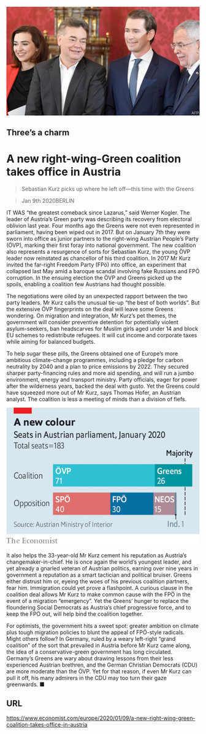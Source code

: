 ![](./images/20200111_EUP501.jpg)

## Three’s a charm

# A new right-wing-Green coalition takes office in Austria

> Sebastian Kurz picks up where he left off—this time with the Greens

> Jan 9th 2020BERLIN

IT WAS “the greatest comeback since Lazarus,” said Werner Kogler. The leader of Austria’s Green party was describing its recovery from electoral oblivion last year. Four months ago the Greens were not even represented in parliament, having been wiped out in 2017. But on January 7th they were sworn into office as junior partners to the right-wing Austrian People’s Party (ÖVP), marking their first foray into national government. The new coalition also represents a resurgence of sorts for Sebastian Kurz, the young ÖVP leader now reinstated as chancellor of his third coalition. In 2017 Mr Kurz invited the far-right Freedom Party (FPö) into office, an experiment that collapsed last May amid a baroque scandal involving fake Russians and FPÖ corruption. In the ensuing election the ÖVP and Greens picked up the spoils, enabling a coalition few Austrians had thought possible.

The negotiations were oiled by an unexpected rapport between the two party leaders. Mr Kurz calls the unusual tie-up “the best of both worlds”. But the extensive ÖVP fingerprints on the deal will leave some Greens wondering. On migration and integration, Mr Kurz’s pet themes, the government will consider preventive detention for potentially violent asylum-seekers, ban headscarves for Muslim girls aged under 14 and block EU schemes to redistribute refugees. It will cut income and corporate taxes while aiming for balanced budgets.

To help sugar these pills, the Greens obtained one of Europe’s more ambitious climate-change programmes, including a pledge for carbon neutrality by 2040 and a plan to price emissions by 2022. They secured sharper party-financing rules and more aid spending, and will run a jumbo environment, energy and transport ministry. Party officials, eager for power after the wilderness years, backed the deal with gusto. Yet the Greens could have squeezed more out of Mr Kurz, says Thomas Hofer, an Austrian analyst. The coalition is less a meeting of minds than a division of fiefs.



![](./images/20200111_EUC015.png)

It also helps the 33-year-old Mr Kurz cement his reputation as Austria’s changemaker-in-chief. He is once again the world’s youngest leader, and yet already a gnarled veteran of Austrian politics, earning over nine years in government a reputation as a smart tactician and political bruiser. Greens either distrust him or, eyeing the woes of his previous coalition partners, fear him. Immigration could yet prove a flashpoint. A curious clause in the coalition deal allows Mr Kurz to make common cause with the FPÖ in the event of a migration “emergency”. Yet the Greens’ hunger to replace the floundering Social Democrats as Austria’s chief progressive force, and to keep the FPÖ out, will help bind the coalition together.

For optimists, the government hits a sweet spot: greater ambition on climate plus tough migration policies to blunt the appeal of FPÖ-style radicals. Might others follow? In Germany, ruled by a weary left-right “grand coalition” of the sort that prevailed in Austria before Mr Kurz came along, the idea of a conservative-green government has long circulated. Germany’s Greens are wary about drawing lessons from their less experienced Austrian brethren, and the German Christian Democrats (CDU) are more moderate than the ÖVP. Yet for that reason, if even Mr Kurz can pull it off, his many admirers in the CDU may too turn their gaze greenwards. ■

## URL

https://www.economist.com/europe/2020/01/09/a-new-right-wing-green-coalition-takes-office-in-austria
